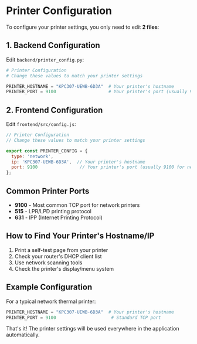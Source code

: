 # Printer Configuration

To configure your printer settings, you only need to edit **2 files**:

## 1. Backend Configuration
Edit `backend/printer_config.py`:
```python
# Printer Configuration
# Change these values to match your printer settings

PRINTER_HOSTNAME = "KPC307-UEWB-6D3A"  # Your printer's hostname
PRINTER_PORT = 9100                    # Your printer's port (usually 9100 for network printers)
```

## 2. Frontend Configuration
Edit `frontend/src/config.js`:
```javascript
// Printer Configuration
// Change these values to match your printer settings

export const PRINTER_CONFIG = {
  type: 'network',
  ip: 'KPC307-UEWB-6D3A',  // Your printer's hostname
  port: 9100                // Your printer's port (usually 9100 for network printers)
};
```

## Common Printer Ports
- **9100** - Most common TCP port for network printers
- **515** - LPR/LPD printing protocol  
- **631** - IPP (Internet Printing Protocol)

## How to Find Your Printer's Hostname/IP
1. Print a self-test page from your printer
2. Check your router's DHCP client list
3. Use network scanning tools
4. Check the printer's display/menu system

## Example Configuration
For a typical network thermal printer:
```python
PRINTER_HOSTNAME = "KPC307-UEWB-6D3A"  # Your printer's hostname
PRINTER_PORT = 9100                     # Standard TCP port
```

That's it! The printer settings will be used everywhere in the application automatically. 